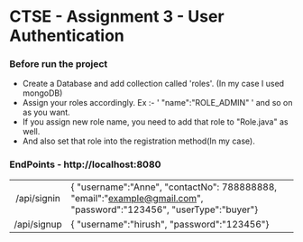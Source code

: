 # CTSE - Assignment 3 - User Authentication

### Before run the project
- Create a Database and add collection called 'roles'. (In my case I used mongoDB)
- Assign your roles accordingly. Ex :- ' "name":"ROLE_ADMIN" ' and so on as you want.
- If you assign new role name, you need to add that role to "Role.java" as well.
- And also set that role into the registration method(In my case).

### EndPoints -  http://localhost:8080

|       |       |
| :---: | :-- |
| /api/signin | { "username":"Anne", "contactNo": 788888888, "email":"example@gmail.com", "password":"123456", "userType":"buyer"} |
| /api/signup | { "username":"hirush", "password":"123456"} | 

